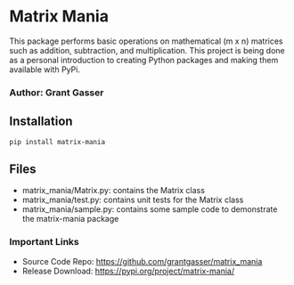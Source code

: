 # Matrix Mania
This package performs basic operations on mathematical (m x n) matrices such as addition, subtraction, and multiplication. This project is being done as a personal introduction to creating Python packages and making them available with PyPi.

### Author: Grant Gasser

## Installation
`pip install matrix-mania`

## Files 
* matrix_mania/Matrix.py: contains the Matrix class
* matrix_mania/test.py: contains unit tests for the Matrix class
* matrix_mania/sample.py: contains some sample code to demonstrate the matrix-mania package

### Important Links
* Source Code Repo: https://github.com/grantgasser/matrix_mania
* Release Download: https://pypi.org/project/matrix-mania/ 
